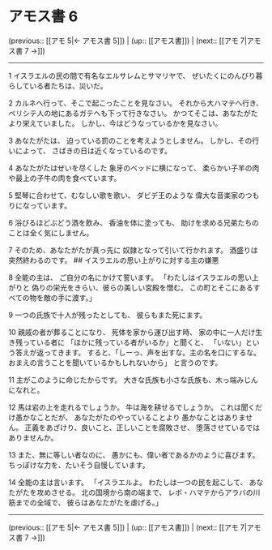 # アモス書 6

(previous:: [[アモ 5|← アモス書 5]]) | (up:: [[アモス書]]) | (next:: [[アモ 7|アモス書 7 →]])

***


1 イスラエルの民の間で有名なエルサレムとサマリヤで、 ぜいたくにのんびり暮らしている者たちは、災いだ。 

2 カルネへ行って、そこで起こったことを見なさい。 それから大ハマテへ行き、 ペリシテ人の地にあるガテへも下って行きなさい。 かつてそこは、あなたがたより栄えていました。 しかし、今はどうなっているかを見なさい。 

3 あなたがたは、 迫っている罰のことを考えようとしません。 しかし、その行いによって、 さばきの日は近くなっているのです。 

4 あなたがたはぜいを尽くした 象牙のベッドに横になって、 柔らかい子羊の肉や最上の子牛の肉を食べています。 

5 堅琴に合わせて、むなしい歌を歌い、 ダビデ王のような 偉大な音楽家のつもりになっています。 

6 浴びるほどぶどう酒を飲み、 香油を体に塗っても、 助けを求める兄弟たちのことは全く気にしません。 

7 そのため、あなたがたが真っ先に 奴隷となって引いて行かれます。 酒盛りは突然終わるのです。 ## イスラエルの思い上がりに対する主の嫌悪 

8 全能の主は、 ご自分の名にかけて誓います。 「わたしはイスラエルの思い上がりと 偽りの栄光をきらい、彼らの美しい宮殿を憎む。 この町とそこにあるすべての物を敵の手に渡す。」 

9 一つの氏族で十人が残ったとしても、 彼らもまた死にます。 

10 親戚の者が葬ることになり、 死体を家から運び出す時、 家の中に一人だけ生き残っている者に 「ほかに残っている者がいるか」と聞くと、 「いない」という答えが返ってきます。 すると、「しーっ、声を出すな。主の名を口にするな。 おまえの言うことを聞いているかもしれないから」 と言うのです。 

11 主がこのように命じたからです。 大きな氏族も小さな氏族も、木っ端みじんになれと。 

12 馬は岩の上を走れるでしょうか。 牛は海を耕せるでしょうか。 これは聞くだけ愚かなことだが、 あなたがたのやっていることより 愚かなことはありません。 正義をあざけり、良いこと、正しいことを腐敗させ、 堕落させているではありませんか。 

13 また、無に等しい者なのに、 愚かにも、偉い者であるかのように喜びます。 ちっぽけな力を、たいそう自慢しています。 

14 全能の主は言います。 「イスラエルよ。 わたしは一つの民を起こして、 あなたがたを攻めさせる。 北の国境から南の端まで、 レボ・ハマテからアラバの川筋までの全域で、 彼らはあなたがたを虐げる。」

***

(previous:: [[アモ 5|← アモス書 5]]) | (up:: [[アモス書]]) | (next:: [[アモ 7|アモス書 7 →]])
